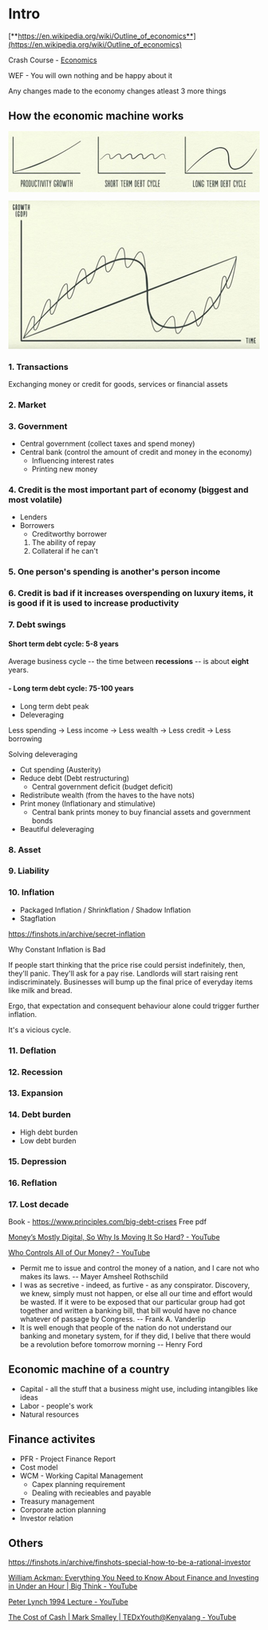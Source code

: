 # Intro

[**https://en.wikipedia.org/wiki/Outline_of_economics**](https://en.wikipedia.org/wiki/Outline_of_economics)

Crash Course - [Economics](https://www.youtube.com/playlist?list=PL8dPuuaLjXtPNZwz5_o_5uirJ8gQXnhEO)

WEF - You will own nothing and be happy about it

Any changes made to the economy changes atleast 3 more things

## How the economic machine works

![image](../media/eco-Intro-image1.jpg)

![image](../media/eco-Intro-image2.jpg)

### 1. Transactions

Exchanging money or credit for goods, services or financial assets

### 2. Market

### 3. Government

- Central government (collect taxes and spend money)
- Central bank (control the amount of credit and money in the economy)
  - Influencing interest rates
  - Printing new money

### 4. Credit is the most important part of economy (biggest and most volatile)

- Lenders
- Borrowers
  - Creditworthy borrower
  1. The ability of repay
  2. Collateral if he can't

### 5. One person's spending is another's person income

### 6. Credit is bad if it increases overspending on luxury items, it is good if it is used to increase productivity

### 7. Debt swings

#### Short term debt cycle: 5-8 years

Average business cycle -- the time between **recessions** -- is about **eight** years.

#### - Long term debt cycle: 75-100 years

- Long term debt peak
- Deleveraging

Less spending -> Less income -> Less wealth -> Less credit -> Less borrowing

Solving deleveraging

- Cut spending (Austerity)
- Reduce debt (Debt restructuring)
  - Central government deficit (budget deficit)
- Redistribute wealth (from the haves to the have nots)
- Print money (Inflationary and stimulative)
  - Central bank prints money to buy financial assets and government bonds
- Beautiful deleveraging

### 8. Asset

### 9. Liability

### 10. Inflation

- Packaged Inflation / Shrinkflation / Shadow Inflation
- Stagflation

<https://finshots.in/archive/secret-inflation>

Why Constant Inflation is Bad

If people start thinking that the price rise could persist indefinitely, then, they'll panic. They'll ask for a pay rise. Landlords will start raising rent indiscriminately. Businesses will bump up the final price of everyday items like milk and bread.

Ergo, that expectation and consequent behaviour alone could trigger further inflation.

It's a vicious cycle.

### 11. Deflation

### 12. Recession

### 13. Expansion

### 14. Debt burden

- High debt burden
- Low debt burden

### 15. Depression

### 16. Reflation

### 17. Lost decade

Book - <https://www.principles.com/big-debt-crises> Free pdf

[Money’s Mostly Digital, So Why Is Moving It So Hard? - YouTube](https://www.youtube.com/watch?v=8xzINLykprA&ab_channel=WendoverProductions)

[Who Controls All of Our Money? - YouTube](https://www.youtube.com/watch?v=mQUhJTxK5mA&ab_channel=ColdFusion)

- Permit me to issue and control the money of a nation, and I care not who makes its laws. -- Mayer Amsheel Rothschild
- I was as secretive - indeed, as furtive - as any conspirator. Discovery, we knew, simply must not happen, or else all our time and effort would be wasted. If it were to be exposed that our particular group had got together and written a banking bill, that bill would have no chance whatever of passage by Congress. -- Frank A. Vanderlip
- It is well enough that people of the nation do not understand our banking and monetary system, for if they did, I belive that there would be a revolution before tomorrow morning -- Henry Ford

## Economic machine of a country

- Capital - all the stuff that a business might use, including intangibles like ideas
- Labor - people's work
- Natural resources

## Finance activites

- PFR - Project Finance Report
- Cost model
- WCM - Working Capital Management
  - Capex planning requirement
  - Dealing with recieables and payable
- Treasury management
- Corporate action planning
- Investor relation

## Others

<https://finshots.in/archive/finshots-special-how-to-be-a-rational-investor>

[William Ackman: Everything You Need to Know About Finance and Investing in Under an Hour | Big Think - YouTube](https://www.youtube.com/watch?v=WEDIj9JBTC8)

[Peter Lynch 1994 Lecture - YouTube](https://www.youtube.com/watch?v=72Pq5zKEi_g&ab_channel=GiraffeValue)

[The Cost of Cash | Mark Smalley | TEDxYouth@Kenyalang - YouTube](https://www.youtube.com/watch?v=66ctEX47I4E)
